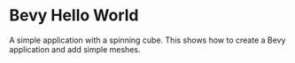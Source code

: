# Bevy Hello World
A simple application with a spinning cube. This shows how to create a Bevy application and add simple meshes.
